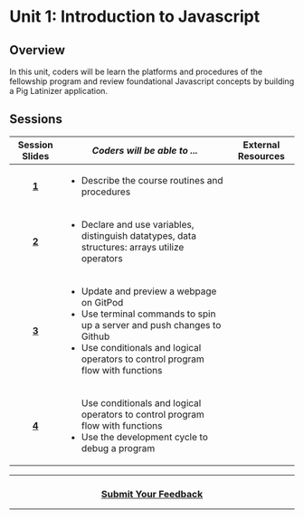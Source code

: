 # Unit 1: Introduction to Javascript

## Overview
In this unit, coders will be learn the platforms and procedures of the fellowship program and review foundational Javascript concepts by building a Pig Latinizer application.

## Sessions 
|Session Slides|*Coders will be able to ...*|External Resources
|:-------:|-------|:-------:|
|[**1**](https://drive.google.com/open?id=1tZN-dTr-L1dOtov1W8C8hidoJ2i_SrFdi1xQobV2pbc)|<ul><li>Describe the course routines and procedures</li></ul>||
|[**2**](https://drive.google.com/open?id=1R4GlahupNPp950W5qLhPuSHt26N5w82FCG1E4P3A4eA)|<ul><li>Declare and use variables, distinguish datatypes, data structures: arrays utilize operators</li></ul>||
|[**3**](https://drive.google.com/open?id=10CQF92xa8OxR0wUG2UnTqDPavuuKuEGq9ZVPiClTTNc)|<ul><li>Update and preview a webpage on GitPod</li><li>Use terminal commands to spin up a server and push changes to Github</li><li>Use conditionals and logical operators to control program flow with functions</li></ul> ||
|[**4**](https://drive.google.com/open?id=1vYAM6HiDkJU6g-0dvKdwkJTifRpEpPb0jG--rUHa7-s)|<ul>Use conditionals and logical operators to control program flow with functions<li>Use the development cycle to debug a program </li></ul> ||

----
<h3 align="center"><a href="https://docs.google.com/forms/d/e/1FAIpQLSeLpI-m6UKvIxk97F8R1iidFRaYXJ3dfcUuIjx2Pz0WMfO1SA/viewform">Submit Your Feedback</a>  </h3>

----
